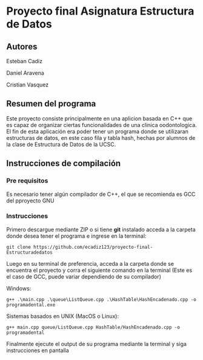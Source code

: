 # Proyecto final Asignatura Estructura de Datos
## Autores
Esteban Cadiz

Daniel Aravena 

Cristian Vasquez
## Resumen del programa
 Este proyecto consiste principalmente en una aplicion basada en C++ que es capaz de organizar ciertas funcionalidades de una clinica oodontologica. El fin de esta aplicación era poder tener un programa donde se utilizaran estructuras de datos, en este caso fila y tabla hash, hechas por alumnos de la clase de Estructura de Datos de la UCSC.
## Instrucciones de compilación
### Pre requisitos
Es necesario tener algún compilador de C++, el que se recomienda es GCC del pproyecto GNU
### Instrucciones
Primero descargue mediante ZIP o si tiene **git** instalado acceda a la carpeta donde desea tener el programa e ingrese en la terminal: 

``` 
git clone https://github.com/ecadiz123/proyecto-final-Estructuradedatos
```


Luego en su terminal de preferencia, acceda a la carpeta donde se encuentra el proyecto y corra el siguiente comando en la terminal (Este es el caso de GCC, puede variar dependiendo de su compilador)

Windows:
```
g++ .\main.cpp .\queue\ListQueue.cpp .\HashTable\HashEncadenado.cpp -o programadental.exe
```
Sistemas basados en UNIX (MacOS o Linux):

```
g++ main.cpp queue/ListQueue.cpp HashTable/HashEncadenado.cpp -o programadental
```
Finalmente ejecute el output de su programa mediante la terminal y siga instrucciones en pantalla


